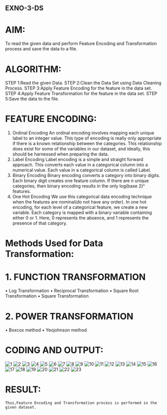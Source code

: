 ## EXNO-3-DS

# AIM:
To read the given data and perform Feature Encoding and Transformation process and save the data to a file.

# ALGORITHM:
STEP 1:Read the given Data.
STEP 2:Clean the Data Set using Data Cleaning Process.
STEP 3:Apply Feature Encoding for the feature in the data set.
STEP 4:Apply Feature Transformation for the feature in the data set.
STEP 5:Save the data to the file.

# FEATURE ENCODING:
1. Ordinal Encoding
An ordinal encoding involves mapping each unique label to an integer value. This type of encoding is really only appropriate if there is a known relationship between the categories. This relationship does exist for some of the variables in our dataset, and ideally, this should be harnessed when preparing the data.
2. Label Encoding
Label encoding is a simple and straight forward approach. This converts each value in a categorical column into a numerical value. Each value in a categorical column is called Label.
3. Binary Encoding
Binary encoding converts a category into binary digits. Each binary digit creates one feature column. If there are n unique categories, then binary encoding results in the only log(base 2)ⁿ features.
4. One Hot Encoding
We use this categorical data encoding technique when the features are nominal(do not have any order). In one hot encoding, for each level of a categorical feature, we create a new variable. Each category is mapped with a binary variable containing either 0 or 1. Here, 0 represents the absence, and 1 represents the presence of that category.

# Methods Used for Data Transformation:
  # 1. FUNCTION TRANSFORMATION
• Log Transformation
• Reciprocal Transformation
• Square Root Transformation
• Square Transformation
  # 2. POWER TRANSFORMATION
• Boxcox method
• Yeojohnson method

# CODING AND OUTPUT:
![1](https://github.com/user-attachments/assets/b62dad85-e022-4df7-bce7-c940668d476c)
![2](https://github.com/user-attachments/assets/3f574e1f-0088-416c-a6fe-5a087a5e060f)
![3](https://github.com/user-attachments/assets/32a15b44-7f97-47fc-b5da-e32a278240c6)
![4](https://github.com/user-attachments/assets/d186c04c-bd08-45b1-998a-7e2da5b87b08)
![5](https://github.com/user-attachments/assets/457a1b4c-d1db-4e0f-89bf-fe34a0b1a24e)
![6](https://github.com/user-attachments/assets/d2aa3d33-20cf-4839-b9c0-26a8a4f80f3a)
![7](https://github.com/user-attachments/assets/3f0416b7-763e-4ee1-91d1-4984613c5441)
![8](https://github.com/user-attachments/assets/bcd5cc64-047b-4d50-9c7d-c4bd37a1e3cd)
![9](https://github.com/user-attachments/assets/b9edfb95-6e9c-4b14-bf76-ac4e7c762ed1)
![10](https://github.com/user-attachments/assets/9dc42311-01a9-4c75-a8c6-91b3f0c9dbfc)
![11](https://github.com/user-attachments/assets/5f4429e6-254b-46e7-92f2-b7c04b13a734)
![12](https://github.com/user-attachments/assets/8834bec6-b075-4529-bbdf-cb9765d4846f)
![13](https://github.com/user-attachments/assets/d6f9a5e0-d39a-47fc-94ad-49a4ee57377d)
![14](https://github.com/user-attachments/assets/7c1b290f-be1b-43b6-b34a-113c8399631b)
![15](https://github.com/user-attachments/assets/698b49e5-a7e3-4ea8-9d93-49c2d10d3bca)
![16](https://github.com/user-attachments/assets/eea3ca5f-efd5-45cb-ab9f-19a408bb4705)
![17](https://github.com/user-attachments/assets/c6f6d14e-0686-4fb0-8ab4-2a228698fd8c)
![18](https://github.com/user-attachments/assets/bb2c6425-3a73-4041-be1e-558651c1ad75)
![19](https://github.com/user-attachments/assets/1e84e7f8-1177-4e86-8168-6550022507b9)
![20](https://github.com/user-attachments/assets/1c4139fd-2ffd-4b49-9071-8ac5a0da0aff)
![21](https://github.com/user-attachments/assets/329b4aac-fba3-4de1-ba5a-787433f43638)
![22](https://github.com/user-attachments/assets/4b7fbca8-740f-4485-a648-faf79ce2ab34)
![23](https://github.com/user-attachments/assets/483f46ea-3b94-46a2-ab8a-ea6cf3d1e3b1)




# RESULT:
    Thus,Feature Encoding and Transformation process is performed in the given dataset.   

       
